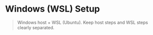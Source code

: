 # Windows (WSL) Setup
> Windows host + WSL (Ubuntu). Keep host steps and WSL steps clearly separated.
